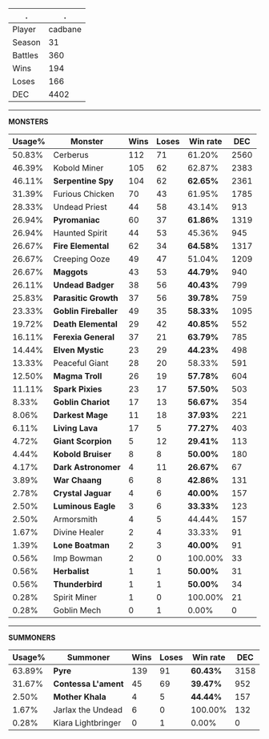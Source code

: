 .|.
|-|-
Player|cadbane
Season|31
Battles|360
Wins|194
Loses|166
DEC|4402

---
**MONSTERS**

Usage%|Monster|Wins|Loses|Win rate|DEC|
-|-|-|-|-|-|
50.83%|Cerberus|112|71|61.20%|2560|
46.39%|Kobold Miner|105|62|62.87%|2383|
46.11%|**Serpentine Spy**|104|62|**62.65%**|2361|
31.39%|Furious Chicken|70|43|61.95%|1785|
28.33%|Undead Priest|44|58|43.14%|913|
26.94%|**Pyromaniac**|60|37|**61.86%**|1319|
26.94%|Haunted Spirit|44|53|45.36%|945|
26.67%|**Fire Elemental**|62|34|**64.58%**|1317|
26.67%|Creeping Ooze|49|47|51.04%|1209|
26.67%|**Maggots**|43|53|**44.79%**|940|
26.11%|**Undead Badger**|38|56|**40.43%**|799|
25.83%|**Parasitic Growth**|37|56|**39.78%**|759|
23.33%|**Goblin Fireballer**|49|35|**58.33%**|1095|
19.72%|**Death Elemental**|29|42|**40.85%**|552|
16.11%|**Ferexia General**|37|21|**63.79%**|785|
14.44%|**Elven Mystic**|23|29|**44.23%**|498|
13.33%|Peaceful Giant|28|20|58.33%|591|
12.50%|**Magma Troll**|26|19|**57.78%**|604|
11.11%|**Spark Pixies**|23|17|**57.50%**|503|
8.33%|**Goblin Chariot**|17|13|**56.67%**|354|
8.06%|**Darkest Mage**|11|18|**37.93%**|221|
6.11%|**Living Lava**|17|5|**77.27%**|403|
4.72%|**Giant Scorpion**|5|12|**29.41%**|113|
4.44%|**Kobold Bruiser**|8|8|**50.00%**|180|
4.17%|**Dark Astronomer**|4|11|**26.67%**|67|
3.89%|**War Chaang**|6|8|**42.86%**|131|
2.78%|**Crystal Jaguar**|4|6|**40.00%**|157|
2.50%|**Luminous Eagle**|3|6|**33.33%**|123|
2.50%|Armorsmith|4|5|44.44%|157|
1.67%|Divine Healer|2|4|33.33%|91|
1.39%|**Lone Boatman**|2|3|**40.00%**|91|
0.56%|Imp Bowman|2|0|100.00%|33|
0.56%|**Herbalist**|1|1|**50.00%**|31|
0.56%|**Thunderbird**|1|1|**50.00%**|34|
0.28%|Spirit Miner|1|0|100.00%|21|
0.28%|Goblin Mech|0|1|0.00%|0|

---
**SUMMONERS**

Usage%|Summoner|Wins|Loses|Win rate|DEC|
-|-|-|-|-|-|
63.89%|**Pyre**|139|91|**60.43%**|3158|
31.67%|**Contessa L'ament**|45|69|**39.47%**|952|
2.50%|**Mother Khala**|4|5|**44.44%**|157|
1.67%|Jarlax the Undead|6|0|100.00%|132|
0.28%|Kiara Lightbringer|0|1|0.00%|0|
